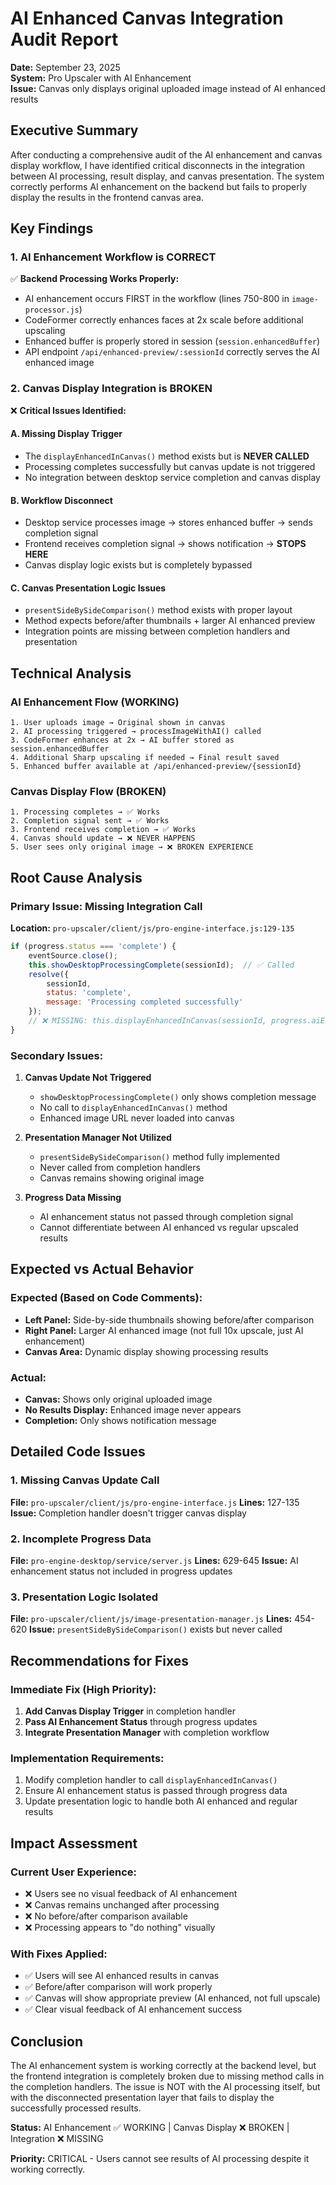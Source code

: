 # AI Enhanced Canvas Integration Audit Report

**Date:** September 23, 2025  
**System:** Pro Upscaler with AI Enhancement  
**Issue:** Canvas only displays original uploaded image instead of AI enhanced results

## Executive Summary

After conducting a comprehensive audit of the AI enhancement and canvas display workflow, I have identified critical disconnects in the integration between AI processing, result display, and canvas presentation. The system correctly performs AI enhancement on the backend but fails to properly display the results in the frontend canvas area.

## Key Findings

### 1. **AI Enhancement Workflow is CORRECT**
✅ **Backend Processing Works Properly:**
- AI enhancement occurs FIRST in the workflow (lines 750-800 in `image-processor.js`)
- CodeFormer correctly enhances faces at 2x scale before additional upscaling
- Enhanced buffer is properly stored in session (`session.enhancedBuffer`)
- API endpoint `/api/enhanced-preview/:sessionId` correctly serves the AI enhanced image

### 2. **Canvas Display Integration is BROKEN**
❌ **Critical Issues Identified:**

#### A. **Missing Display Trigger**
- The `displayEnhancedInCanvas()` method exists but is **NEVER CALLED**
- Processing completes successfully but canvas update is not triggered
- No integration between desktop service completion and canvas display

#### B. **Workflow Disconnect** 
- Desktop service processes image → stores enhanced buffer → sends completion signal
- Frontend receives completion signal → shows notification → **STOPS HERE**
- Canvas display logic exists but is completely bypassed

#### C. **Canvas Presentation Logic Issues**
- `presentSideBySideComparison()` method exists with proper layout
- Method expects before/after thumbnails + larger AI enhanced preview
- Integration points are missing between completion handlers and presentation

## Technical Analysis

### AI Enhancement Flow (WORKING)
```
1. User uploads image → Original shown in canvas
2. AI processing triggered → processImageWithAI() called
3. CodeFormer enhances at 2x → AI buffer stored as session.enhancedBuffer  
4. Additional Sharp upscaling if needed → Final result saved
5. Enhanced buffer available at /api/enhanced-preview/{sessionId}
```

### Canvas Display Flow (BROKEN)
```
1. Processing completes → ✅ Works
2. Completion signal sent → ✅ Works  
3. Frontend receives completion → ✅ Works
4. Canvas should update → ❌ NEVER HAPPENS
5. User sees only original image → ❌ BROKEN EXPERIENCE
```

## Root Cause Analysis

### Primary Issue: Missing Integration Call
**Location:** `pro-upscaler/client/js/pro-engine-interface.js:129-135`

```javascript
if (progress.status === 'complete') {
    eventSource.close();
    this.showDesktopProcessingComplete(sessionId);  // ✅ Called
    resolve({
        sessionId,
        status: 'complete',
        message: 'Processing completed successfully'
    });
    // ❌ MISSING: this.displayEnhancedInCanvas(sessionId, progress.aiEnhanced);
}
```

### Secondary Issues:

1. **Canvas Update Not Triggered**
   - `showDesktopProcessingComplete()` only shows completion message
   - No call to `displayEnhancedInCanvas()` method
   - Enhanced image URL never loaded into canvas

2. **Presentation Manager Not Utilized**
   - `presentSideBySideComparison()` method fully implemented
   - Never called from completion handlers
   - Canvas remains showing original image

3. **Progress Data Missing**
   - AI enhancement status not passed through completion signal
   - Cannot differentiate between AI enhanced vs regular upscaled results

## Expected vs Actual Behavior

### Expected (Based on Code Comments):
- **Left Panel:** Side-by-side thumbnails showing before/after comparison
- **Right Panel:** Larger AI enhanced image (not full 10x upscale, just AI enhancement)
- **Canvas Area:** Dynamic display showing processing results

### Actual:
- **Canvas:** Shows only original uploaded image
- **No Results Display:** Enhanced image never appears
- **Completion:** Only shows notification message

## Detailed Code Issues

### 1. **Missing Canvas Update Call**
**File:** `pro-upscaler/client/js/pro-engine-interface.js`
**Lines:** 127-135
**Issue:** Completion handler doesn't trigger canvas display

### 2. **Incomplete Progress Data**
**File:** `pro-engine-desktop/service/server.js`
**Lines:** 629-645
**Issue:** AI enhancement status not included in progress updates

### 3. **Presentation Logic Isolated**
**File:** `pro-upscaler/client/js/image-presentation-manager.js`
**Lines:** 454-620
**Issue:** `presentSideBySideComparison()` exists but never called

## Recommendations for Fixes

### Immediate Fix (High Priority):
1. **Add Canvas Display Trigger** in completion handler
2. **Pass AI Enhancement Status** through progress updates
3. **Integrate Presentation Manager** with completion workflow

### Implementation Requirements:
1. Modify completion handler to call `displayEnhancedInCanvas()`
2. Ensure AI enhancement status is passed through progress data
3. Update presentation logic to handle both AI enhanced and regular results

## Impact Assessment

### Current User Experience:
- ❌ Users see no visual feedback of AI enhancement
- ❌ Canvas remains unchanged after processing
- ❌ No before/after comparison available
- ❌ Processing appears to "do nothing" visually

### With Fixes Applied:
- ✅ Users will see AI enhanced results in canvas
- ✅ Before/after comparison will work properly
- ✅ Canvas will show appropriate preview (AI enhanced, not full upscale)
- ✅ Clear visual feedback of AI enhancement success

## Conclusion

The AI enhancement system is working correctly at the backend level, but the frontend integration is completely broken due to missing method calls in the completion handlers. The issue is NOT with the AI processing itself, but with the disconnected presentation layer that fails to display the successfully processed results.

**Status:** AI Enhancement ✅ WORKING | Canvas Display ❌ BROKEN | Integration ❌ MISSING

**Priority:** CRITICAL - Users cannot see results of AI processing despite it working correctly. 